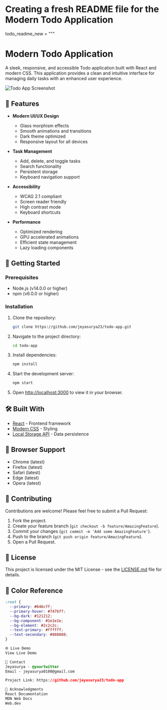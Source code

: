 # Creating a fresh README file for the Modern Todo Application
todo_readme_new = """
# Modern Todo Application

A sleek, responsive, and accessible Todo application built with React and modern CSS. This application provides a clean and intuitive interface for managing daily tasks with an enhanced user experience.

![Todo App Screenshot](screenshot.png) <!-- Add a screenshot of your app -->

## 🌟 Features

- **Modern UI/UX Design**
  - Glass morphism effects
  - Smooth animations and transitions
  - Dark theme optimized
  - Responsive layout for all devices

- **Task Management**
  - Add, delete, and toggle tasks
  - Search functionality
  - Persistent storage
  - Keyboard navigation support

- **Accessibility**
  - WCAG 2.1 compliant
  - Screen reader friendly
  - High contrast mode
  - Keyboard shortcuts

- **Performance**
  - Optimized rendering
  - GPU accelerated animations
  - Efficient state management
  - Lazy loading components

## 🚀 Getting Started

### Prerequisites

- Node.js (v14.0.0 or higher)
- npm (v6.0.0 or higher)

### Installation

1. Clone the repository:
    ```bash
    git clone https://github.com/jeyasurya23/todo-app.git
    ```

2. Navigate to the project directory:
    ```bash
    cd todo-app
    ```

3. Install dependencies:
    ```bash
    npm install
    ```

4. Start the development server:
    ```bash
    npm start
    ```

5. Open [http://localhost:3000](http://localhost:3000) to view it in your browser.

## 🛠️ Built With

- [React](https://reactjs.org/) - Frontend framework
- [Modern CSS](https://developer.mozilla.org/en-US/docs/Web/CSS) - Styling
- [Local Storage API](https://developer.mozilla.org/en-US/docs/Web/API/Window/localStorage) - Data persistence

## 📱 Browser Support

- Chrome (latest)
- Firefox (latest)
- Safari (latest)
- Edge (latest)
- Opera (latest)

## 🤝 Contributing

Contributions are welcome! Please feel free to submit a Pull Request:

1. Fork the project.
2. Create your feature branch (`git checkout -b feature/AmazingFeature`).
3. Commit your changes (`git commit -m 'Add some AmazingFeature'`).
4. Push to the branch (`git push origin feature/AmazingFeature`).
5. Open a Pull Request.

## 📝 License

This project is licensed under the MIT License - see the [LICENSE.md](LICENSE.md) file for details.

## 🎨 Color Reference

```css
:root {
  --primary: #646cff;
  --primary-hover: #747bff;
  --bg-dark: #121212;
  --bg-component: #1e1e1e;
  --bg-element: #2c2c2c;
  --text-primary: #ffffff;
  --text-secondary: #888888;
}

🌐 Live Demo
View Live Demo 

📧 Contact
Jeyasurya - @yourtwitter
Email - jeyasurya0100@gmail.com

Project Link: https://github.com/jeyasurya23/todo-app

🙏 Acknowledgments
React Documentation
MDN Web Docs
Web.dev